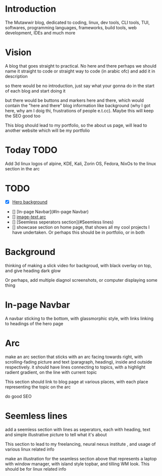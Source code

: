 
# Introduction
The Mutawwir blog, dedicated to coding, linux, dev tools, CLI tools, TUI, softwares, programming languages, frameworks, build tools, web development, IDEs and much more

# Vision

A blog that goes straight to practical. No here and there perhaps we should name it straight to code or straight way to  code (in arabic ofc) and add it in description

so there would be no introduction, just say what your gonna do in the start of each blog and start doing it

but there would be buttons and markers here and there, which would contain the "here and there" blog information like background (why I got here, why am I doig thi, frustrations of people e.t.cc). Maybe this will keep the SEO good too

This blog should lead to my portfolio, so the about us page, will lead to another website which will be my portfolio

# Today TODO

Add 3d linux logos of alpine, KDE, Kali, Zorin OS, Fedora, NixOs to the linux section in the arc


# TODO
- [x] [Hero background](#Background)
- [] [In-page Navbar](#In-page Navbar)
- [] [image-text arc](#Arc)
- [] [Seemless seperators section](#Seemless lines) 
- [] showcase section on home page, that shows all my cool projects I have undertaken. Or perhaps this should be in portfolio, or in both

# Background
thinking of making a slick video for backgroud, with black overlay on top, and give heading dark glow

Or perhaps, add multiple diagnol screenshots, or computer displaying some thing

# In-page Navbar
A navbar sticking to the bottom, with glassmorphic style, with links linking to headings of the hero page

# Arc
make an arc section that sticks with an arc facing towards right, with scrolling-fading picture and text (paragraph, heading), inside and outside respectively. it should have lines connecting to topics, with a highlight radient gradient, on the line with current topic

This section should link to blog page at various places, with each place representing the topic on the arc

do good SEO

# Seemless lines
add a seemless section with lines as seperators, each with heading, text and simple illustrative picture to tell what it's about

This section to lead to my freelancing, neural nexus institute , and usage of various linux related info

make an illustration for the seamless section above that represents a laptop with window manager, with island style topbar, and tilling WM look. This should be for linux related info
